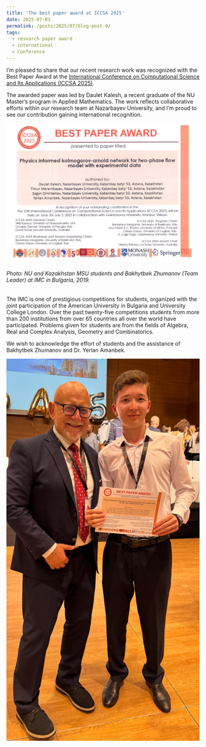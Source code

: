 ```yaml
---
title: 'The best paper award at ICCSA 2025'
date: 2025-07-03
permalink: /posts/2025/07/blog-post-9/
tags:
  - research paper award
  - international
  - Conference
---
```


I’m pleased to share that our recent research work was recognized with the Best Paper Award at the [International Conference on Computational Science and Its Applications (ICCSA 2025)](https://iccsa.org/).

The awarded paper was led by Daulet Kalesh, a recent graduate of the NU Master’s program in Applied Mathematics. The work reflects collaborative efforts within our research team at Nazarbayev University, and I’m proud to see our contribution gaining international recognition.



![alt text](/files/posts/iccsa2025/best_paper_award.jpg "Certificate")

###### Photo: NU and Kazakhstan MSU students and Bakhytbek Zhumanov (Team Leader) at IMC in Bulgaria, 2019.

The IMC is one of prestigious competitions for students, organized with the joint participation of the American University in Bulgaria and University College London.
Over the past twenty-five competitions students from more than 200 institutions from over 65 countries all over the world have participated. 
Problems given for students are from the fields of Algebra, Real and Complex Analysis, Geometry and Combinatorics. 

We wish to acknowledge the effort of students and the assistance of Bakhytbek Zhumanov and Dr. Yerlan Amanbek.

![alt text](/files/posts/iccsa2025/Daulet_Award_iccsa25.jpg "Certificate")

<!--- We wish to acknowledge the support of Nazarbayev University, the effort of Zhumazhenis Dairabay and the assistance of Bakhytbek Zhumanov and Dr. Yerlan Amanbek.--->
	